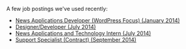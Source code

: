 A few job postings we've used recently:

-  [News Applications Developer (WordPress Focus) (January 2014)](news-apps-developer-wordpress.md)
-  [Designer/Developer (July 2014)](designer-job-posting.md)
-  [News Applications and Technology Intern (July 2014)](intern-posting.md)
-  [Support Specialist (Contract) (September 2014)](support-specialist-posting.md)